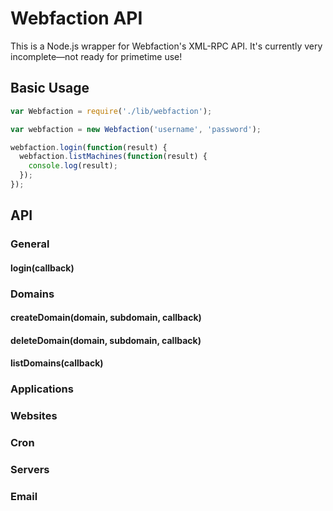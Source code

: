# Webfaction API

This is a Node.js wrapper for Webfaction's XML-RPC API. It's currently very incomplete—not ready for primetime use!

## Basic Usage

```javascript
var Webfaction = require('./lib/webfaction');

var webfaction = new Webfaction('username', 'password');

webfaction.login(function(result) {
  webfaction.listMachines(function(result) {
    console.log(result);
  });
});
```

## API

### General
#### login(callback)

### Domains
#### createDomain(domain, subdomain, callback)
#### deleteDomain(domain, subdomain, callback)
#### listDomains(callback)

### Applications

### Websites

### Cron

### Servers

### Email



